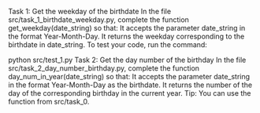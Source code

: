 Task 1: Get the weekday of the birthdate
In the file src/task_1_birthdate_weekday.py, complete the function get_weekday(date_string) so that:
It accepts the parameter date_string in the format Year-Month-Day.
It returns the weekday corresponding to the birthdate in date_string.
To test your code, run the command:

python src/test_1.py
Task 2: Get the day number of the birthday
In the file src/task_2_day_number_birthday.py, complete the function day_num_in_year(date_string) so that:
It accepts the parameter date_string in the format Year-Month-Day as the birthdate.
It returns the number of the day of the corresponding birthday in the current year.
Tip: You can use the function from src/task_0.
